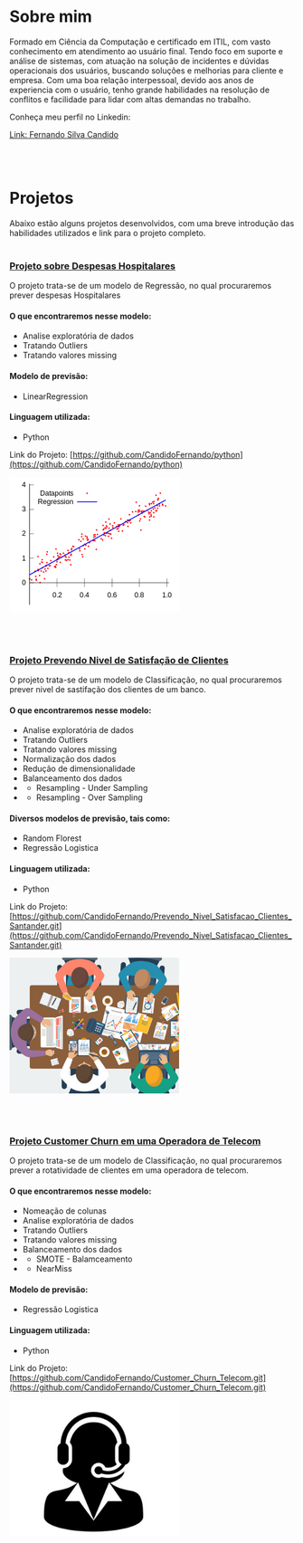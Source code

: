 # Sobre mim

Formado em Ciência da Computação e certificado em ITIL, com vasto conhecimento em atendimento ao usuário final. 
Tendo foco em suporte e análise de sistemas, com atuação na solução de incidentes e dúvidas operacionais dos usuários, buscando soluções e melhorias para cliente e empresa.
Com uma boa relação interpessoal, devido aos anos de experiencia com o usuário, tenho grande habilidades na resolução de conflitos e facilidade para lidar com altas demandas no trabalho.

Conheça meu perfil no Linkedin:

[Link: Fernando Silva Candido](https://www.linkedin.com/in/fernando-silva-candido-b90a5292/)

<br />
<br />

# Projetos
Abaixo estão alguns projetos desenvolvidos, com uma breve introdução das habilidades utilizados e link para o projeto completo.
<br />
<br />


### [Projeto sobre Despesas Hospitalares](https://github.com/CandidoFernando/python)

O projeto trata-se de um modelo de Regressão, no qual procuraremos prever despesas Hospitalares

#### O que encontraremos nesse modelo:
* Analise exploratória de dados
* Tratando Outliers
* Tratando valores missing

#### Modelo de previsão:
*  LinearRegression

#### Linguagem utilizada:
*  Python

Link do Projeto: [https://github.com/CandidoFernando/python](https://github.com/CandidoFernando/python)


![](/LinearRegression2.png)

<br />
<br />


### [Projeto Prevendo Nivel de Satisfação de Clientes](https://github.com/CandidoFernando/Prevendo_Nivel_Satisfacao_Clientes_Santander.git)

O projeto trata-se de um modelo de Classificação, no qual procuraremos prever nivel de sastifação dos clientes de um banco.

#### O que encontraremos nesse modelo:
* Analise exploratória de dados
* Tratando Outliers
* Tratando valores missing
* Normalização dos dados
* Redução de dimensionalidade
* Balanceamento dos dados
* * Resampling - Under Sampling
* * Resampling - Over Sampling

#### Diversos modelos de previsão, tais como:
*  Random Florest
*  Regressão Logistica

#### Linguagem utilizada:
*  Python

Link do Projeto: [https://github.com/CandidoFernando/Prevendo_Nivel_Satisfacao_Clientes_Santander.git](https://github.com/CandidoFernando/Prevendo_Nivel_Satisfacao_Clientes_Santander.git)

![](/sc.png)

<br />
<br />



### [Projeto Customer Churn em uma Operadora de Telecom](https://github.com/CandidoFernando/Customer_Churn_Telecom.git)

O projeto trata-se de um modelo de Classificação, no qual procuraremos prever a rotatividade de clientes em uma operadora de telecom.

#### O que encontraremos nesse modelo:
* Nomeação de colunas
* Analise exploratória de dados
* Tratando Outliers
* Tratando valores missing
* Balanceamento dos dados
* * SMOTE - Balamceamento
* * NearMiss

#### Modelo de previsão:
*  Regressão Logistica

#### Linguagem utilizada:
*  Python

Link do Projeto: [https://github.com/CandidoFernando/Customer_Churn_Telecom.git](https://github.com/CandidoFernando/Customer_Churn_Telecom.git)


![](/tele.png)
